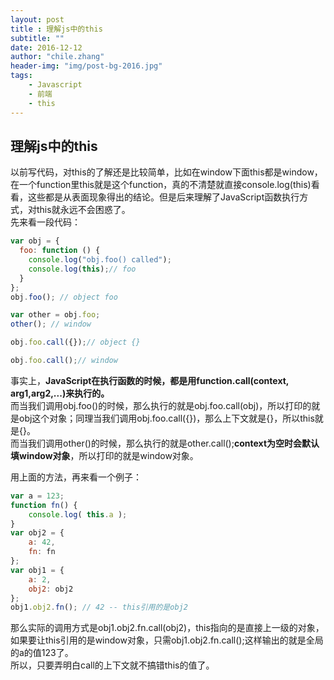 ```yaml
---
layout: post
title : 理解js中的this
subtitle: ""
date: 2016-12-12
author: "chile.zhang"
header-img: "img/post-bg-2016.jpg"
tags:
    - Javascript
    - 前端
    - this
---
```


## 理解js中的this
以前写代码，对this的了解还是比较简单，比如在window下面this都是window，在一个function里this就是这个function，真的不清楚就直接console.log(this)看看，这些都是从表面现象得出的结论。但是后来理解了JavaScript函数执行方式，对this就永远不会困惑了。  
先来看一段代码：  

```javascript  
var obj = {
  foo: function () {
    console.log("obj.foo() called");
    console.log(this);// foo
  }
};
obj.foo(); // object foo

var other = obj.foo;
other(); // window

obj.foo.call({});// object {}

obj.foo.call();// window
```
事实上，**JavaScript在执行函数的时候，都是用function.call(context, arg1,arg2,...)来执行的。**  
而当我们调用obj.foo()的时候，那么执行的就是obj.foo.call(obj)，所以打印的就是obj这个对象；同理当我们调用obj.foo.call({})，那么上下文就是{}，所以this就是{}。  
而当我们调用other()的时候，那么执行的就是other.call();**context为空时会默认填window对象**，所以打印的就是window对象。  

用上面的方法，再来看一个例子：  

```javascript  
var a = 123;
function fn() {
    console.log( this.a );
}
var obj2 = {
    a: 42,
    fn: fn
};
var obj1 = {
    a: 2,
    obj2: obj2
};
obj1.obj2.fn(); // 42 -- this引用的是obj2
```
那么实际的调用方式是obj1.obj2.fn.call(obj2)，this指向的是直接上一级的对象，如果要让this引用的是window对象，只需obj1.obj2.fn.call();这样输出的就是全局的a的值123了。  
所以，只要弄明白call的上下文就不搞错this的值了。


